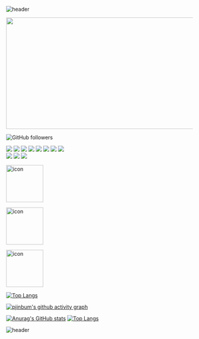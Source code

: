 
![header](https://capsule-render.vercel.app/api?text=PJB!&fontSize=20&rotate=-30)


<img src="https://search.pstatic.net/common/?src=http%3A%2F%2Fblogfiles.naver.net%2FMjAxODExMDFfMzMg%2FMDAxNTQxMDQ5OTE4MDk0.28v5qxmvt53dUK8LK4YxxRqRGwiXZNQX-epxH7uDIskg.BkTWxjFYeJbKDk7zM56NtFvvU0WjTe9XrBtrSNpxYx8g.JPEG.dvd671%2Fmirage_%25A8%25CF%25BD%25B4%25B0%25A1%25B7%25CE%25C1%25EE.jpg&type=sc960_832" width="850" height="300">







![GitHub followers](https://img.shields.io/github/followers/pjinbum?style=social)
<!-- 뱃지-->
<span><img src="https://img.shields.io/badge/html5-E34F26?style=for-the-badge&logo=html5&logoColor=white"></span>
<span><img src="https://img.shields.io/badge/CSS-blue?style=for-the-badge&logo=css3&logoColor=white"></span>
<span><img src="https://img.shields.io/badge/JavaScript-ffff09?style=for-the-badge&logo=JavaScript&logoColor=white"></span>
<span><img src="https://img.shields.io/badge/Jquery-green?style=for-the-badge&logo=jQuery&logoColor=white"></span>
<span><img src="https://img.shields.io/badge/bootstrap-pink?style=for-the-badge&logo=Bootstrap&logoColor=white"></span>
<span><img src="https://img.shields.io/badge/nodeJs-f89901?style=for-the-badge&logo=Node.js&logoColor=white"></span>
<span><img src="https://img.shields.io/badge/react-61dafb?style=for-the-badge&logo=React&logoColor=white"></span>
<span><img src="https://img.shields.io/badge/SQL-Yellow?style=for-the-badge&logo=Microsoft SQL Server&logoColor=white"></span>
<br>
<span><img src="https://img.shields.io/badge/VueJs-4fc08d?style=for-the-badge&logo=Vue.js&logoColor=white"></span>
<span><img src="https://img.shields.io/badge/TypeScript-00aff0?style=for-the-badge&logo=TypeScript&logoColor=white"></span>
<span><img src="https://img.shields.io/badge/github-181717?style=for-the-badge&logo=GitHub&logoColor=white"></span>


<a><div style="display: flex; align-items: flex-start;"><img src="https://techstack-generator.vercel.app/js-icon.svg" alt="icon" width="100" height="100" /></div></a>

<a><div style="display: flex; align-items: flex-start;"><img src="https://techstack-generator.vercel.app/ts-icon.svg" alt="icon" width="100" height="100" /></div></a>

<a><div style="display: flex; align-items: flex-start;"><img src="https://techstack-generator.vercel.app/react-icon.svg" alt="icon" width="100" height="100" /></div></a>



[![Top Langs](https://github-readme-stats.vercel.app/api/top-langs/?username=pjinbum&layout=compact)](https://github.com/anuraghazra/github-readme-stats)

 [![pjinbum's github activity graph](https://activity-graph.herokuapp.com/graph?username=pjinbum&theme=monokai)](https://github.com/pjinbum/github-readme-activity-graph)



<!--
<img src="https://img.shields.io/badge/CSS-blue?style=flat&logo=Sass&logoColor=CC6699"/>
<img src="https://img.shields.io/badge/{내용}-{배경 색깔}?style={스타일}&logo={로고이름}&logoColor={로고 색깔}"/>
https://simpleicons.org/ 로고사이트
https://github.com/anuraghazra/github-readme-stats
[![Top Langs](https://github-readme-stats.vercel.app/api/top-langs/?username=깃허브아이디)](https://github.com/깃허브아이디/github-readme-stats)
[![Anurag's GitHub stats](https://github-readme-stats.vercel.app/api?username=깃허브아이디)](https://github.com/깃허브아이디/github-readme-stats)
-->

[![Anurag's GitHub stats](https://github-readme-stats.vercel.app/api?username=pjinbum)](https://github.com/pjinbum/github-readme-stats)
[![Top Langs](https://github-readme-stats.vercel.app/api/top-langs/?username=pjinbum)](https://github.com/pjinbum/github-readme-stats)


![header](https://capsule-render.vercel.app/api?type=rect&height=200&text=Upgrade%20Together&fontAlign=50&stroke=00FF00)





